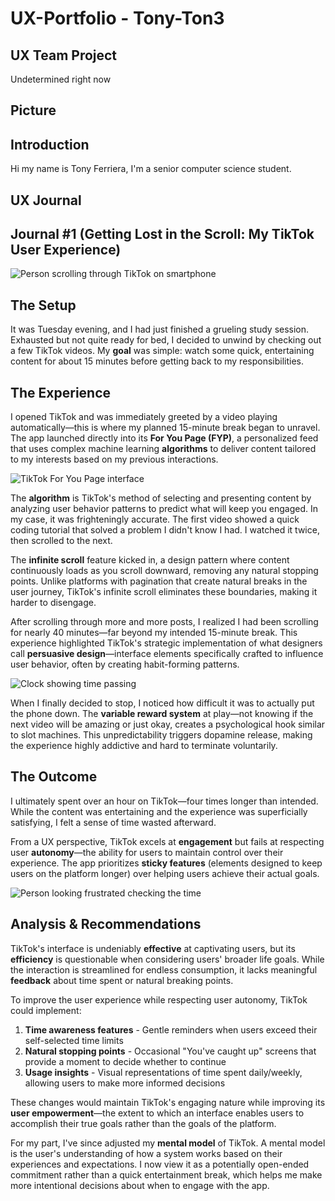 # UX-Portfolio - Tony-Ton3

## UX Team Project

Undetermined right now

## Picture

## Introduction

Hi my name is Tony Ferriera, I'm a senior computer science student.


## UX Journal
## Journal #1 (Getting Lost in the Scroll: My TikTok User Experience)

![Person scrolling through TikTok on smartphone](https://www.google.com/imgres?q=person%20scrolling%20through%20tiktok&imgurl=https%3A%2F%2Fmedia.cnn.com%2Fapi%2Fv1%2Fimages%2Fstellar%2Fprod%2F220208112441-13-tiktok-app-stock.jpg%3Fq%3Dh_1333%2Cw_2000%2Cx_0%2Cy_0&imgrefurl=https%3A%2F%2Fwww.cnn.com%2F2022%2F06%2F09%2Ftech%2Ftiktok-time-spent%2Findex.html&docid=9Ag1_jm1mehgqM&tbnid=rqxcwR-dJhbK5M&vet=12ahUKEwi7_-rtz4eMAxVGHzQIHWKgOeEQM3oECF8QAA..i&w=2000&h=1333&hcb=2&ved=2ahUKEwi7_-rtz4eMAxVGHzQIHWKgOeEQM3oECF8QAA)

## The Setup

It was Tuesday evening, and I had just finished a grueling study session. Exhausted but not quite ready for bed, I decided to unwind by checking out a few TikTok videos. My **goal** was simple: watch some quick, entertaining content for about 15 minutes before getting back to my responsibilities.

## The Experience

I opened TikTok and was immediately greeted by a video playing automatically—this is where my planned 15-minute break began to unravel. The app launched directly into its **For You Page (FYP)**, a personalized feed that uses complex machine learning **algorithms** to deliver content tailored to my interests based on my previous interactions.

![TikTok For You Page interface](https://www.google.com/url?sa=i&url=https%3A%2F%2Fwww.figma.com%2Fcommunity%2Ffile%2F1181613055862447288%2Ftiktok-ui-2024&psig=AOvVaw366AlVV97Ssoh06icJhbg3&ust=1741974907831000&source=images&cd=vfe&opi=89978449&ved=0CBQQjRxqFwoTCJimsbXQh4wDFQAAAAAdAAAAABAI)

The **algorithm** is TikTok's method of selecting and presenting content by analyzing user behavior patterns to predict what will keep you engaged. In my case, it was frighteningly accurate. The first video showed a quick coding tutorial that solved a problem I didn't know I had. I watched it twice, then scrolled to the next.

The **infinite scroll** feature kicked in, a design pattern where content continuously loads as you scroll downward, removing any natural stopping points. Unlike platforms with pagination that create natural breaks in the user journey, TikTok's infinite scroll eliminates these boundaries, making it harder to disengage.

After scrolling through more and more posts, I realized I had been scrolling for nearly 40 minutes—far beyond my intended 15-minute break. This experience highlighted TikTok's strategic implementation of what designers call **persuasive design**—interface elements specifically crafted to influence user behavior, often by creating habit-forming patterns.

![Clock showing time passing](https://www.google.com/url?sa=i&url=https%3A%2F%2Fwww.gettyimages.com%2Fvideos%2Ftime-passing&psig=AOvVaw3RVsfZLTh-JF-pOMDCn2Ce&ust=1741975250502000&source=images&cd=vfe&opi=89978449&ved=0CBQQjRxqFwoTCLDG_NrRh4wDFQAAAAAdAAAAABAE)

When I finally decided to stop, I noticed how difficult it was to actually put the phone down. The **variable reward system** at play—not knowing if the next video will be amazing or just okay, creates a psychological hook similar to slot machines. This unpredictability triggers dopamine release, making the experience highly addictive and hard to terminate voluntarily.

## The Outcome

I ultimately spent over an hour on TikTok—four times longer than intended. While the content was entertaining and the experience was superficially satisfying, I felt a sense of time wasted afterward.

From a UX perspective, TikTok excels at **engagement** but fails at respecting user **autonomy**—the ability for users to maintain control over their experience. The app prioritizes **sticky features** (elements designed to keep users on the platform longer) over helping users achieve their actual goals.

![Person looking frustrated checking the time](https://www.google.com/url?sa=i&url=https%3A%2F%2Fwww.vecteezy.com%2Fvector-art%2F26685734-unhappy-bored-man-look-at-hourglass-tired-of-long-waiting-upset-sad-male-observe-sandglass-checking-time-counting-minutes-boredom-and-anticipation-flat-vector-illustration&psig=AOvVaw0cB5XP6HJJIlp5pNK2pSks&ust=1741975358801000&source=images&cd=vfe&opi=89978449&ved=0CBQQjRxqFwoTCIDAoInSh4wDFQAAAAAdAAAAABAE)

## Analysis & Recommendations

TikTok's interface is undeniably **effective** at captivating users, but its **efficiency** is questionable when considering users' broader life goals. While the interaction is streamlined for endless consumption, it lacks meaningful **feedback** about time spent or natural breaking points.

To improve the user experience while respecting user autonomy, TikTok could implement:

1. **Time awareness features** - Gentle reminders when users exceed their self-selected time limits
2. **Natural stopping points** - Occasional "You've caught up" screens that provide a moment to decide whether to continue
3. **Usage insights** - Visual representations of time spent daily/weekly, allowing users to make more informed decisions

These changes would maintain TikTok's engaging nature while improving its **user empowerment**—the extent to which an interface enables users to accomplish their true goals rather than the goals of the platform.

For my part, I've since adjusted my **mental model** of TikTok. A mental model is the user's understanding of how a system works based on their experiences and expectations. I now view it as a potentially open-ended commitment rather than a quick entertainment break, which helps me make more intentional decisions about when to engage with the app.
